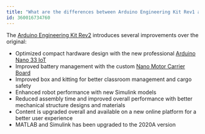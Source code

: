 ```yaml
---
title: "What are the differences between Arduino Engineering Kit Rev1 and Rev2?"
id: 360016734760
---
```


The [Arduino Engineering Kit Rev2](https://store.arduino.cc/engineering-kit-r2) introduces several improvements over the original:

* Optimized compact hardware design with the new professional [Arduino Nano 33 IoT](https://store.arduino.cc/arduino-nano-33-iot)
* Improved battery management with the custom [Nano Motor Carrier Board](https://store.arduino.cc/products/arduino-nano-motor-carrier)
* Improved box and kitting for better classroom management and cargo safety
* Enhanced robot performance with new Simulink models
* Reduced assembly time and improved overall performance with better mechanical structure designs and materials
* Content is upgraded overall and available on a new online platform for a better user experience
* MATLAB and Simulink has been upgraded to the 2020A version
